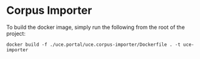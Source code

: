 # Corpus Importer

To build the docker image, simply run the following from the root of the project:

```
docker build -f ./uce.portal/uce.corpus-importer/Dockerfile . -t uce-importer
```